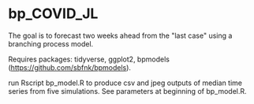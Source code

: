 # bp_COVID_JL
The goal is to forecast two weeks ahead from the "last case" using a branching process model.

Requires packages: tidyverse, ggplot2, bpmodels (https://github.com/sbfnk/bpmodels).

run Rscript bp_model.R to produce csv and jpeg outputs of median time series from five simulations. See parameters at beginning of bp_model.R.
